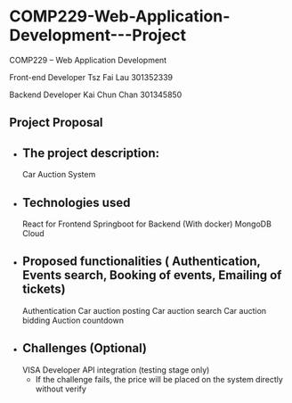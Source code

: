 # COMP229-Web-Application-Development---Project
COMP229 – Web Application Development

Front-end Developer
Tsz Fai Lau 301352339

Backend Developer
Kai Chun Chan 301345850

Project Proposal
  - 
- The project description:
  - 
  Car Auction System
- Technologies used
  - 
  React for Frontend
  Springboot for Backend (With docker)
  MongoDB Cloud
- Proposed functionalities ( Authentication, Events search, Booking of events, Emailing of tickets)
  -
  Authentication
  Car auction posting
  Car auction search
  Car auction bidding
  Auction countdown
- Challenges (Optional)
  -
  VISA Developer API integration (testing stage only)
    - If the challenge fails, the price will be placed on the system directly without verify
